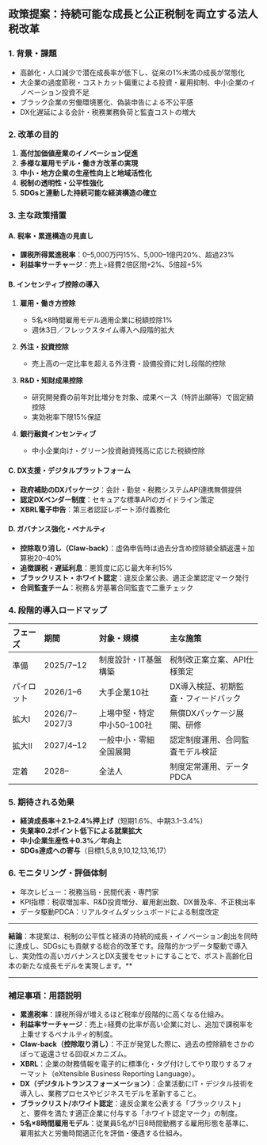 ## 政策提案：持続可能な成長と公正税制を両立する法人税改革

### 1. 背景・課題

* 高齢化・人口減少で潜在成長率が低下し、従来の1%未満の成長が常態化
* 大企業の過度節税・コストカット偏重による投資・雇用抑制、中小企業のイノベーション投資不足
* ブラック企業の労働環境悪化、偽装申告による不公平感
* DX化遅延による会計・税務業務負荷と監査コストの増大

### 2. 改革の目的

1. **高付加価値産業のイノベーション促進**
2. **多様な雇用モデル・働き方改革の実現**
3. **中小・地方企業の生産性向上と地域活性化**
4. **税制の透明性・公平性強化**
5. **SDGsと連動した持続可能な経済構造の確立**

### 3. 主な政策措置

#### A. 税率・累進構造の見直し

* **課税所得累進税率**：0–5,000万円15%、5,000–1億円20%、超過23%
* **利益率サーチャージ**：売上÷経費2倍区間+2%、5倍超+5%

#### B. インセンティブ控除の導入

1. **雇用・働き方控除**

   * 5名×8時間雇用モデル適用企業に税額控除1%
   * 週休3日／フレックスタイム導入へ段階的拡大
2. **外注・投資控除**

   * 売上高の一定比率を超える外注費・設備投資に対し段階的控除
3. **R\&D・知財成果控除**

   * 研究開発費の前年対比増分を対象、成果ベース（特許出願等）で固定額控除
   * 実効税率下限15%保証
4. **銀行融資インセンティブ**

   * 中小企業向け・グリーン投資融資残高に応じた税額控除

#### C. DX支援・デジタルプラットフォーム

* **政府補助のDXパッケージ**：会計・勤怠・税務システムAPI連携無償提供
* **認定DXベンダー制度**：セキュアな標準APIのガイドライン策定
* **XBRL電子申告**：第三者認証レポート添付義務化

#### D. ガバナンス強化・ペナルティ

* **控除取り消し（Claw-back）**：虚偽申告時は過去分含め控除額全額返還＋加算税20–40%
* **追徴課税・遅延利息**：悪質度に応じ最大年利15%
* **ブラックリスト・ホワイト認定**：違反企業公表、適正企業認定マーク発行
* **合同監査チーム**：税務＆労基署合同監査で二重チェック

### 4. 段階的導入ロードマップ

| フェーズ  | 期間            | 対象・規模            | 主な施策                |
| :---- | :------------ | :--------------- | :------------------ |
| 準備    | 2025/7–12     | 制度設計・IT基盤構築      | 税制改正案立案、API仕様策定     |
| パイロット | 2026/1–6      | 大手企業10社          | DX導入検証、初期監査・フィードバック |
| 拡大I   | 2026/7–2027/3 | 上場中堅・特定中小50–100社 | 無償DXパッケージ展開、研修      |
| 拡大II  | 2027/4–12     | 一般中小・零細全国展開      | 認定制度運用、合同監査モデル検証    |
| 定着    | 2028–         | 全法人              | 制度定常運用、データPDCA      |

### 5. 期待される効果

* **経済成長率＋2.1–2.4%押上げ**（短期1.6%、中期3.1–3.4%）
* **失業率0.2ポイント低下による就業拡大**
* **中小企業生産性＋0.3%／年向上**
* **SDGs達成への寄与**（目標1,5,8,9,10,12,13,16,17）

### 6. モニタリング・評価体制

* 年次レビュー：税務当局・民間代表・専門家
* KPI指標：税収増加率、R\&D投資増分、雇用創出数、DX普及率、不正検出率
* データ駆動PDCA：リアルタイムダッシュボードによる制度改定

---

**結論**：本提案は、税制の公平性と経済の持続的成長・イノベーション創出を同時に達成し、SDGsにも貢献する総合的改革です。段階的かつデータ駆動で導入し、実効性の高いガバナンスとDX支援をセットにすることで、ポスト高齢化日本の新たな成長モデルを実現します。\*\*

---

### 補足事項：用語説明

* **累進税率**：課税所得が増えるほど税率が段階的に高くなる仕組み。
* **利益率サーチャージ**：売上÷経費の比率が高い企業に対し、追加で課税率を上乗せするペナルティ的制度。
* **Claw-back（控除取り消し）**：不正が発覚した際に、過去の控除額をさかのぼって返還させる回収メカニズム。
* **XBRL**：企業の財務情報を電子的に標準化・タグ付けしてやり取りするフォーマット（eXtensible Business Reporting Language）。
* **DX（デジタルトランスフォーメーション）**：企業活動にIT・デジタル技術を導入し、業務プロセスやビジネスモデルを革新すること。
* **ブラックリスト/ホワイト認定**：違反企業を公表する「ブラックリスト」と、要件を満たす適正企業に付与する「ホワイト認定マーク」の制度。
* **5名×8時間雇用モデル**：従業員5名が1日8時間勤務する雇用形態を基準に、雇用拡大と労働時間適正化を評価・優遇する仕組み。
